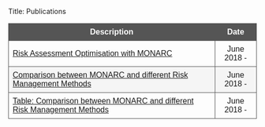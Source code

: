 Title: Publications

<style>
table {
    font-family: arial, sans-serif;
    border-collapse: collapse;
    width: 100%;
}

td, th {
    border: 1px solid #555555;
    text-align: left;
    padding: 8px;
}

th {
    background-color: #555555;
    text-align: center;
    color: white;
}

tr:nth-child(even) {
    background-color: #f5f5f5;
}
</style>



| Description | Date |
|---|:---:|
|[Risk Assessment Optimisation with MONARC](/publications/risk-assessment-optimisation-with-monarc) [<i class="fa fa-file-pdf-o" style="color:red" aria-hidden="true"></i>](/assets/files/publications/2018-HACK.LU-CASES.pdf)| June 2018 - [<i class="fa fa-history"></i>](https://github.com/monarc-project/website/commits/master/content/pages/publications/risk-assessment-optimisation-with-monarc/index.md)|
|[Comparison between MONARC and different Risk Management Methods](/publications/comparison-between-monarc-and-different-risk-management-methods)| June 2018 - [<i class="fa fa-history"></i>](https://github.com/monarc-project/website/commits/master/content/pages/publications/comparison-between-monarc-and-different-risk-management-methods/index.md)|
|[Table: Comparison between MONARC and different Risk Management Methods](/publications/table-of-comparison-between-monarc-and-different-risk-management-methods)| June 2018 - [<i class="fa fa-history"></i>](https://github.com/monarc-project/website/commits/master/content/pages/publications/Table:Comparison-between-monarc-and-different-risk-management-methods/index.md)|
